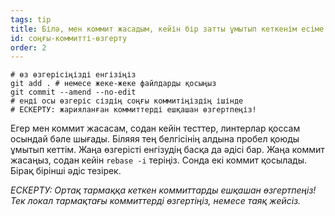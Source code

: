```yaml
---
tags: tip
title: Білә, мен коммит жасадым, кейін бір затты ұмытып кеткенім есіме түсті!
id: соңғы-коммитті-өзгерту
order: 2
---
```


```git
# өз өзгерісіңізді енгізіңіз
git add . # немесе жеке-жеке файлдарды қосыңыз
git commit --amend --no-edit
# енді осы өзгеріс сіздің соңғы коммитіңіздің ішінде
# ЕСКЕРТУ: жарияланған коммиттерді ешқашан өзгертпеңіз!
```

Егер мен коммит жасасам, содан кейін тесттер, линтерлар қоссам осындай бәле шығады. Біляяя тең белгісінің алдына пробел қоюды ұмытып кеттім. Жаңа өзгерісті енгізудің басқа да әдісі бар. Жаңа коммит жасаңыз, содан кейін `rebase -i` теріңіз. Сонда екі коммит қосылады. Бірақ бірінші әдіс тезірек.

*ЕСКЕРТУ: Ортақ тармаққа кеткен коммиттарды ешқашан өзгертпеңіз! Тек локал тармақтағы коммиттерді өзгертіңіз, немесе таяқ жейсіз.*
